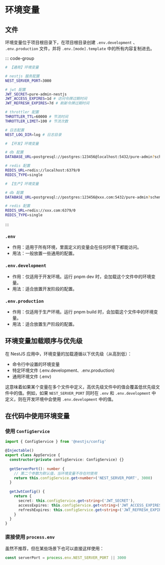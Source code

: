 # 环境变量

## 文件

环境变量位于项目根目录下，在项目根目录创建 `.env.development` 、 `.env.production` 文件，并将 `.env.[mode].template` 中的所有内容复制进去。

::: code-group
```bash [.env]
# 【通用】环境变量

# nestjs 服务配置
NEST_SERVER_PORT=3000

# jwt 配置
JWT_SECRET=pure-admin-nestjs
JWT_ACCESS_EXPIRES=1d # 访问令牌过期时间
JWT_REFRESH_EXPIRES=7d # 刷新令牌过期时间

# throttler 配置
THROTTLER_TTL=60000 # 节流时间
THROTTLER_LIMIT=100 # 节流次数

# 日志配置
NEST_LOG_DIR=log # 日志目录
```

```bash [.env.development]
# 【开发】环境变量

# db 配置
DATABASE_URL=postgresql://postgres:123456@localhost:5432/pure-admin?schema=public

# redis 配置
REDIS_URL=redis://localhost:6379/0
REDIS_TYPE=single
```

```bash [.env.production]
# 【生产】环境变量

# db 配置
DATABASE_URL=postgresql://postgres:123456@xxx.com:5432/pure-admin?schema=public

# redis 配置
REDIS_URL=redis://xxx.com:6379/0
REDIS_TYPE=single
```
:::

### `.env`

- 作用：适用于所有环境，里面定义的变量会在任何环境下都能访问。
- 用法：一般放置一些通用的配置。

### `.env.development`

- 作用：仅适用于开发环境。运行 pnpm dev 时，会加载这个文件中的环境变量。
- 用法：适合放置开发阶段的配置。

### `.env.production`

- 作用：仅适用于生产环境。运行 pnpm build 时，会加载这个文件中的环境变量。
- 用法：适合放置生产阶段的配置。

## 环境变量加载顺序与优先级

在 NestJS 应用中，环境变量的加载遵循以下优先级（从高到低）：

- 命令行中设置的环境变量
- 特定环境文件 (.env.development、.env.production)
- 通用环境文件 (.env)

这意味着如果某个变量在多个文件中定义，高优先级文件中的值会覆盖低优先级文件中的值。例如，如果 `NEST_SERVER_PORT` 同时在 `.env` 和 `.env.development` 中定义，则在开发环境中会使用 `.env.development` 中的值。

## 在代码中使用环境变量

### 使用 `ConfigService`

``` ts
import { ConfigService } from '@nestjs/config'

@Injectable()
export class AppService {
  constructor(private configService: ConfigService) {}
  
  getServerPort(): number {
    // 第二个参数为默认值，当环境变量不存在时使用
    return this.configService.get<number>('NEST_SERVER_PORT', 3000)
  }
  
  getJwtConfig() {
    return {
      secret: this.configService.get<string>('JWT_SECRET'),
      accessExpires: this.configService.get<string>('JWT_ACCESS_EXPIRES'),
      refreshExpires: this.configService.get<string>('JWT_REFRESH_EXPIRES'),
    }
  }
}
```

### 直接使用 `process.env`

虽然不推荐，但在某些场景下也可以直接这样使用：

``` ts
const serverPort = process.env.NEST_SERVER_PORT || 3000
```
